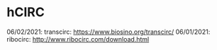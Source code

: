 # hCIRC


06/02/2021: transcirc: https://www.biosino.org/transcirc/
06/01/2021: ribocirc: http://www.ribocirc.com/download.html
